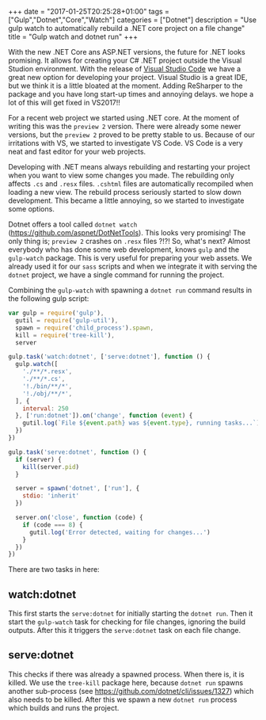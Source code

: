 +++
date = "2017-01-25T20:25:28+01:00"
tags = ["Gulp","Dotnet","Core","Watch"]
categories = ["Dotnet"]
description = "Use gulp watch to automatically rebuild a .NET core project on a file change"
title = "Gulp watch and dotnet run"
+++

With the new .NET Core ans ASP.NET versions, the future for .NET looks promising. It allows for creating your C# .NET project outside the Visual Studion environment. With the release of [Visual Studio Code](https://code.visualstudio.com/) we have a great new option for developing your project. Visual Studio is a great IDE, but we think it is a little bloated at the moment. Adding ReSharper to the package and you have long start-up times and annoying delays. we hope a lot of this will get fixed in VS2017!!

For a recent web project we started using .NET core. At the moment of writing this was the `preview 2` version. There were already some newer versions, but the `preview 2` proved to be pretty stable to us. Because of our irritations with VS, we started to investigate VS Code. VS Code is a very neat and fast editor for your web projects. 

Developing with .NET means always rebuilding and restarting your project when you want to view some changes you made. The rebuilding only affects `.cs` and `.resx` files. `.cshtml` files are automatically recompiled when loading a new view. The rebuild process seriously started to slow down development. This became a little annoying, so we started to investigate some options.

Dotnet offers a tool called `dotnet watch` (https://github.com/aspnet/DotNetTools). This looks very promising! The only thing is; `preview 2` crashes on `.resx` files ?!?! So, what's next? Almost everybody who has done some web development, knows `gulp` and the `gulp-watch` package. This is very useful for preparing your web assets. We already used it for our `sass` scripts and when we integrate it with serving the `dotnet` project, we have a single command for running the project.

Combining the `gulp-watch` with spawning a `dotnet run` command results in the following gulp script:

```javascript
var gulp = require('gulp'),
  gutil = require('gulp-util'),
  spawn = require('child_process').spawn,
  kill = require('tree-kill'),
  server

gulp.task('watch:dotnet', ['serve:dotnet'], function () {
  gulp.watch([
    './**/*.resx',
    './**/*.cs',
    '!./bin/**/*',
    '!./obj/**/*',
  ], {
    interval: 250
  }, ['run:dotnet']).on('change', function (event) {
    gutil.log(`File ${event.path} was ${event.type}, running tasks...`)
  })
})

gulp.task('serve:dotnet', function () {
  if (server) {
    kill(server.pid)
  }

  server = spawn('dotnet', ['run'], {
    stdio: 'inherit'
  })

  server.on('close', function (code) {
    if (code === 8) {
      gutil.log('Error detected, waiting for changes...')
    }
  })
})
```

There are two tasks in here:

## watch:dotnet

This first starts the `serve:dotnet` for initially starting the `dotnet run`. Then it start the `gulp-watch` task for checking for file changes, ignoring the build outputs. After this it triggers the `serve:dotnet` task on each file change. 

## serve:dotnet

This checks if there was already a spawned process. When there is, it is killed. We use the `tree-kill` package here, because `dotnet run` spawns another sub-process (see https://github.com/dotnet/cli/issues/1327) which also needs to be killed. After this we spawn a new `dotnet run` process which builds and runs the project.